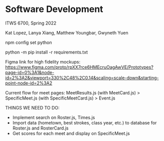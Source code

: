 # Software Development
ITWS 6700, Spring 2022

Kat Lopez, Lanya Xiang, Matthew Youngbar, Gwyneth Yuen


npm config set python

python -m pip install -r requirements.txt

Figma link for high fidelity mockups: https://www.figma.com/proto/rpXX7rce6HMEcruOagAwVE/Prototypes?page-id=0%3A1&node-id=2%3A2&viewport=330%2C48%2C0.14&scaling=scale-down&starting-point-node-id=2%3A2

Current flow for meet pages: MeetResults.js (with MeetCard.js) > SpecificMeet.js (with SpecificMeetCard.js) > Event.js

THINGS WE NEED TO DO:
- Implement search on Roster.js, Times.js
- Import data (hometown, best strokes, class year, etc.) to database for Roster.js and RosterCard.js
- Get scores for each meet and display on SpecificMeet.js